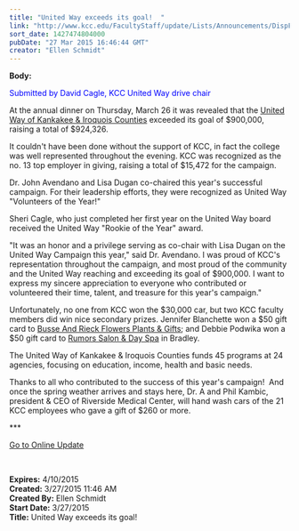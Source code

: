 ```yaml
---
title: "United Way exceeds its goal!  "
link: "http://www.kcc.edu/FacultyStaff/update/Lists/Announcements/DispForm.aspx?ID=1867"
sort_date: 1427474804000
pubDate: "27 Mar 2015 16:46:44 GMT"
creator: "Ellen Schmidt"
---
```


<div><b>Body:</b> <div class="ExternalClassF72A226E241F4238B887FA4F30AAE57E"><p style="color:blue">​<span>Submitted by David Cagle, KCC United Way drive chair</span></p>
<p>At the annual dinner on Thursday, March 26 it was revealed that the <a href="http://www.myunitedway.org/">United Way of Kankakee &amp; Iroquois Counties</a> exceeded its goal of $900,000, raising a total of $924,326.</p>
<p>It couldn't have been done without the support of KCC, in fact the college was well represented throughout the evening. KCC was recognized as the no. 13 top employer in giving, raising a total of $15,472 for the campaign. </p>
<p>Dr. John Avendano and Lisa Dugan co-chaired this year's successful campaign. For their leadership efforts, they were recognized as United Way &quot;Volunteers of the Year!&quot; </p>
<p>Sheri Cagle, who just completed her first year on the United Way board received the United Way &quot;Rookie of the Year&quot; award.</p>
<p>&quot;It was an honor and a privilege serving as co-chair with Lisa Dugan on the United Way Campaign this year,&quot; said Dr. Avendano. I was proud of KCC's representation throughout the campaign, and most proud of the community and the United Way reaching and exceeding its goal of $900,000. I want to express my sincere appreciation to everyone who contributed or volunteered their time, talent, and treasure for this year's campaign.&quot;</p>
<p>Unfortunately, no one from KCC won the $30,000 car, but two KCC faculty members did win nice secondary prizes. Jennifer Blanchette won a $50 gift card to <a href="http://www.busseandrieckflowers.com/">Busse And Rieck Flowers Plants &amp; Gifts</a>; and Debbie Podwika won a $50 gift card to <a href="http://www.bradleysalonandspa.com/">Rumors Salon &amp; Day Spa</a> in Bradley. </p>
<p>The United Way of Kankakee &amp; Iroquois Counties funds 45 programs at 24 agencies, focusing on education, income, health and basic needs.</p>
<p>Thanks to all who contributed to the success of this year's campaign!  And once the spring weather arrives and stays here, Dr. A and Phil Kambic, president &amp; CEO of Riverside Medical Center, will hand wash cars of the 21 KCC employees who gave a gift of $260 or more.  <br /></p>
<p>***</p>
<p><a href="/update">Go to Online Update</a></p>
<p> </p></div></div>
<div><b>Expires:</b> 4/10/2015</div>
<div><b>Created:</b> 3/27/2015 11:46 AM</div>
<div><b>Created By:</b> Ellen Schmidt</div>
<div><b>Start Date:</b> 3/27/2015</div>
<div><b>Title:</b> United Way exceeds its goal!  </div>
